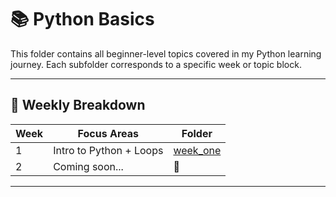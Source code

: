 # 📚 Python Basics

This folder contains all beginner-level topics covered in my Python learning journey. Each subfolder corresponds to a specific week or topic block.

---

## 📆 Weekly Breakdown

| Week | Focus Areas                | Folder         |
|------|----------------------------|----------------|
| 1    | Intro to Python + Loops    | [week_one](./week_one) |
| 2    | Coming soon...             | 🚧             |

---
